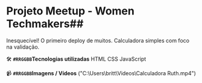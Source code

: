 # Projeto Meetup - Women Techmakers##

Inesquecível! O primeiro deploy de muitos.
Calculadora simples com foco na validação.


🛠️ **`#RRGGBB`Tecnologias utilizadas**
HTML
CSS
JavaScript

📹 **`#RRGGBB`Imagens / Vídeos**
("C:\Users\britt\Videos\Calculadora Ruth.mp4")







